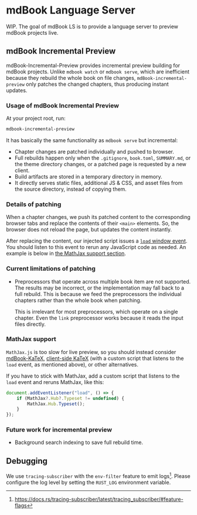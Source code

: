 # mdBook Language Server

WIP.
The goal of mdBook LS is to provide a language server to
preview mdBook projects live.

## mdBook Incremental Preview

mdBook-Incremental-Preview provides incremental preview building for
mdBook projects.
Unlike `mdbook watch` or `mdbook serve`,
which are inefficient because they rebuild the whole book on file changes,
`mdBook-incremental-preview` only patches the changed chapters,
thus producing instant updates.

### Usage of mdBook Incremental Preview

At your project root, run:

```sh
mdbook-incremental-preview
```

It has basically the same functionality as `mdbook serve` but incremental:

- Chapter changes are patched individually and pushed to browser.
- Full rebuilds happen only when the `.gitignore`, `book.toml`, `SUMMARY.md`,
    or the theme directory changes,
    or a patched page is requested by a new client.
    <!-- NOTE: We need to rebuild on theme changes because of templates. -->
- Build artifacts are stored in a temporary directory in memory.
- It directly serves static files, additional JS & CSS,
    and asset files from the source directory, instead of copying them.

### Details of patching

When a chapter changes,
we push its patched content to the corresponding browser tabs and
replace the contents of their `<main>` elements.
So, the browser does not reload the page, but updates the content instantly.

After replacing the content,
our injected script issues a [`load` window event][load-event].
You should listen to this event to rerun any JavaScript code as needed.
An example is below in [the MathJax support section](#mathjax-support).

### Current limitations of patching

- Preprocessors that operate across multiple book item are not supported.
    The results may be incorrect,
    or the implementation may fall back to a full rebuild.
    This is because
    we feed the preprocessors the individual chapters rather than
    the whole book when patching.

    This is irrelevant for most preprocessors,
    which operate on a single chapter.
    Even the `link` preprocessor works because
    it reads the input files directly.

### MathJax support

`MathJax.js` is too slow for live preview,
so you should instead consider [mdBook-KaTeX], [client-side KaTeX]
(with a custom script that listens to the `load` event, as mentioned above),
or other alternatives.

If you have to stick with MathJax,
add a custom script that listens to the `load` event and reruns MathJax,
like this:

```javascript
document.addEventListener("load", () => {
    if (MathJax?.Hub?.Typeset != undefined) {
        MathJax.Hub.Typeset();
    }
});
```

### Future work for incremental preview

- Background search indexing to save full rebuild time.

## Debugging

We use `tracing-subscriber` with the `env-filter` feature to
emit logs[^tracing-env-filter].
Please configure the log level by setting the `RUST_LOG` environment variable.

[^tracing-env-filter]: <https://docs.rs/tracing-subscriber/latest/tracing_subscriber/#feature-flags>

[load-event]: https://developer.mozilla.org/en-US/docs/Web/API/Window/load_event
[mdBook-KaTeX]: https://github.com/lzanini/mdbook-katex
[client-side KaTeX]: https://katex.org/docs/browser.html
